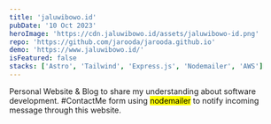 ```yaml
---
title: 'jaluwibowo.id'
pubDate: '10 Oct 2023'
heroImage: 'https://cdn.jaluwibowo.id/assets/jaluwibowo-id.png'
repo: 'https://github.com/jarooda/jarooda.github.io'
demo: 'https://www.jaluwibowo.id/'
isFeatured: false
stacks: ['Astro', 'Tailwind', 'Express.js', 'Nodemailer', 'AWS']
---
```


Personal Website & Blog to share my understanding about software development. #ContactMe form using <mark>nodemailer</mark> to notify incoming message through this website.